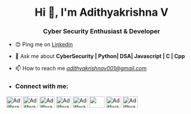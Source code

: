 <h1 align="center">Hi 👋, I'm Adithyakrishna V</h1>
<h3 align="center"> Cyber Security Enthusiast & Developer </h3>

- 😊 Ping me on [Linkedin](https://www.linkedin.com/in/adithyakrishna-v-9675a2213/)

- 💬 Ask me about **CyberSecurity | Python| DSA| Javascript | C | Cpp**

- 📫 How to reach me *adithyakrishnav001@gmail.com*

- <h3 align="left">Connect with me:</h3>

<a href="https://www.linkedin.com/in/adithyakrishna-v-9675a2213/" target="_blank" ><img align="center" src="https://user-images.githubusercontent.com/84318379/205428312-281affe0-b3d4-4615-9d9c-c3444715c5f1.png" alt="AdithyakrishnaV" height="30" width="40" /></a>
<a href="https://www.youtube.com/channel/UCR9txckubHGilBvNGvud_dg" ><img align="center" src="https://user-images.githubusercontent.com/84318379/205428386-957a9320-9544-41b3-96fc-e1ea3f17c8f0.png" alt="AdithyakrishnaV" height="30" width="40" /></a>
<a href="https://www.hackerrank.com/Adithyakrishna_V?hr_r=1" ><img align="center" src="https://user-images.githubusercontent.com/84318379/205428337-7818fab3-8eab-42e1-b6c1-55c7831584b3.png" alt="AdithyakrishnaV" height="30" width="40" /></a>
<a href="https://leetcode.com/AdithyakrishnaV/" ><img align="center" src="https://user-images.githubusercontent.com/84318379/205428359-d0335873-8605-4081-8baa-918dc7a1657b.png" alt="AdithyakrishnaV" height="30" width="40" /></a>
<a href="https://tryhackme.com/p/adi01" target="_blank"><img align="center" src="https://user-images.githubusercontent.com/84318379/205346902-01601d9e-c1b6-4267-9b26-b307c998b1cf.png" alt="AdithyakrishnaV" height="30" width="40" /></a>
<a href="https://stackoverflow.com/users/21554009/adithyakrishna-v" target="_blank"><img align="center" src="https://user-images.githubusercontent.com/84318379/229430154-e080940e-a681-42d4-8b12-d19945f0f034.png" height="30" width="40" /></a>
<a href="https://medium.com/@adithyakrishnav001" target="_blank"><img align="center" src="https://user-images.githubusercontent.com/84318379/205459968-2a2aebda-73a6-478e-816a-1894a558fdac.jpeg" alt="AdithyakrishnaV" height="30" width="40" /></a>
<a href="https://app.hackthebox.com/profile/931420" target="_blank"><img align="center" src="https://user-images.githubusercontent.com/84318379/227407551-045bb66e-807a-4c34-b904-e2cdd1df8f42.png" alt="AdithyakrishnaV" height="30" width="40" /></a>

<!---
AdithyakrishnaV/AdithyakrishnaV is a ✨ special ✨ repository because its `README.md` (this file) appears on your GitHub profile.
You can click the Preview link to take a look at your changes.
--->
